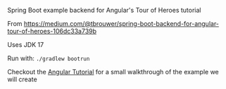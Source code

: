 Spring Boot example backend for Angular's Tour of Heroes tutorial

From https://medium.com/@tbrouwer/spring-boot-backend-for-angular-tour-of-heroes-106dc33a739b

Uses JDK 17

Run with:
`./gradlew bootrun`

Checkout the [Angular Tutorial](ANGULAR_TUTORIAL.md) for a small walkthrough of the example we will create
